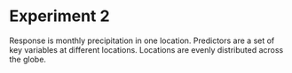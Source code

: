 
# Experiment 2

Response is monthly precipitation in one location. Predictors are a set of key  variables at different locations. Locations are evenly distributed across the globe.